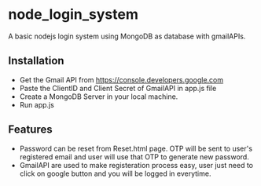 # node_login_system
A basic nodejs login system using MongoDB as database with gmailAPIs.

## Installation
- Get the Gmail API from https://console.developers.google.com
- Paste the ClientID and Client Secret of GmailAPI in app.js file
- Create a MongoDB Server in your local machine.
- Run app.js

## Features
- Password can be reset from Reset.html page. OTP will be sent to user's registered email and user will use that OTP to generate new password.
- GmailAPI are used to make registeration process easy, user just need to click on google button and you will be logged in everytime.
